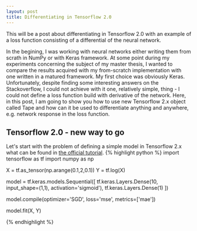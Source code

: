 ```yaml
---
layout: post
title: Differentiating in Tensorflow 2.0
---
```


This will be a post about differentiating in Tensorflow 2.0 with an example of a loss function consisting of a differential of the neural network.

In the begining, I was working with neural networks either writing them from scrath in NumPy or with Keras framework. At some point during my experiments concerning the subject of my master thesis, I wanted to compare the results acquired with my from-scratch implementation with one written in a matured framework. My first choice was obviously Keras. Unfortunately, despite finding some interesting answers on the Stackoverflow, I could not achieve with it one, relatively simple, thing - I could not define a loss function build with derivative of the network. Here, in this post, I am going to show you how to use new Tensorflow 2.x object called Tape and how can it be used to differentiate anything and anywhere, e.g. network response in the loss function.

## Tensorflow 2.0 - new way to go

Let's start with the problem of defining a simple model in Tensorflow 2.x what can be found in [the official tutorial](https://www.tensorflow.org/tutorials/quickstart/beginner).
{% highlight python %}
import tensorflow as tf
import numpy as np

X = tf.as_tensor(np.arange(0.1,2,0.1))
Y = tf.log(X)


model = tf.keras.models.Sequential([
    tf.keras.Layers.Dense(10, input_shape=(1,1),
                            activation='sigmoid'),
    tf.keras.Layers.Dense(1)
])

model.compile(optimizer='SGD', loss='mse', metrics=['mae'])

model.fit(X, Y)

{% endhighlight %}